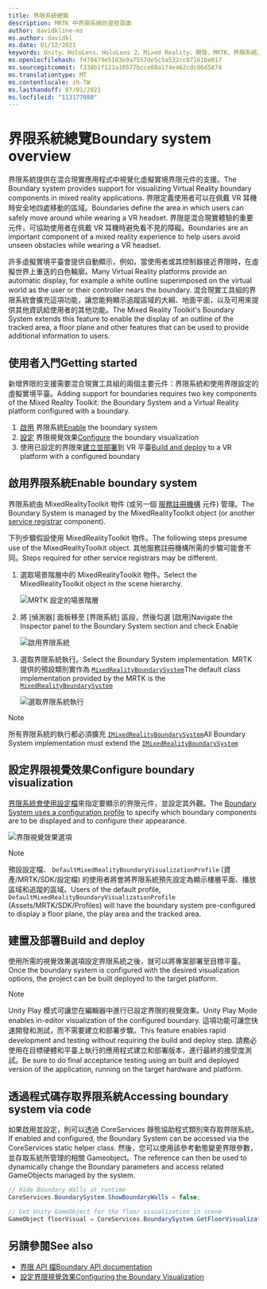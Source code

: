 ```yaml
---
title: 界限系統總覽
description: MRTK 中界限系統的登陸頁面
author: davidkline-ms
ms.author: davidkl
ms.date: 01/12/2021
keywords: Unity、HoloLens、HoloLens 2、Mixed Reality、開發、MRTK、界限系統、
ms.openlocfilehash: fd70479e5183e9a7557de5c5a532cc87161be017
ms.sourcegitcommit: f338b1f121a10577bcce08a174e462cdc86d5874
ms.translationtype: MT
ms.contentlocale: zh-TW
ms.lasthandoff: 07/01/2021
ms.locfileid: "113177080"
---
```

# <a name="boundary-system-overview"></a><span data-ttu-id="10ac5-104">界限系統總覽</span><span class="sxs-lookup"><span data-stu-id="10ac5-104">Boundary system overview</span></span>

<span data-ttu-id="10ac5-105">界限系統提供在混合現實應用程式中視覺化虛擬實境界限元件的支援。</span><span class="sxs-lookup"><span data-stu-id="10ac5-105">The Boundary system provides support for visualizing Virtual Reality boundary components in mixed reality applications.</span></span> <span data-ttu-id="10ac5-106">界限定義使用者可以在佩戴 VR 耳機時安全地四處移動的區域。</span><span class="sxs-lookup"><span data-stu-id="10ac5-106">Boundaries define the area in which users can safely move around while wearing a VR headset.</span></span> <span data-ttu-id="10ac5-107">界限是混合現實體驗的重要元件，可協助使用者在佩戴 VR 耳機時避免看不見的障礙。</span><span class="sxs-lookup"><span data-stu-id="10ac5-107">Boundaries are an important component of a mixed reality experience to help users avoid unseen obstacles while wearing a VR headset.</span></span>

<span data-ttu-id="10ac5-108">許多虛擬實境平臺會提供自動顯示，例如，當使用者或其控制器接近界限時，在虛擬世界上重迭的白色輪廓。</span><span class="sxs-lookup"><span data-stu-id="10ac5-108">Many Virtual Reality platforms provide an automatic display, for example a white outline superimposed on the virtual world as the user or their controller nears the boundary.</span></span> <span data-ttu-id="10ac5-109">混合現實工具組的界限系統會擴充這項功能，讓您能夠顯示追蹤區域的大綱、地面平面，以及可用來提供其他資訊給使用者的其他功能。</span><span class="sxs-lookup"><span data-stu-id="10ac5-109">The Mixed Reality Toolkit's Boundary System extends this feature to enable the display of an outline of the tracked area, a floor plane and other features that can be used to provide additional information to users.</span></span>

## <a name="getting-started"></a><span data-ttu-id="10ac5-110">使用者入門</span><span class="sxs-lookup"><span data-stu-id="10ac5-110">Getting started</span></span>

<span data-ttu-id="10ac5-111">新增界限的支援需要混合現實工具組的兩個主要元件：界限系統和使用界限設定的虛擬實境平臺。</span><span class="sxs-lookup"><span data-stu-id="10ac5-111">Adding support for boundaries requires two key components of the Mixed Reality Toolkit: the Boundary System and a Virtual Reality platform configured with a boundary.</span></span>

1. <span data-ttu-id="10ac5-112">[啟用](#enable-boundary-system) 界限系統</span><span class="sxs-lookup"><span data-stu-id="10ac5-112">[Enable](#enable-boundary-system) the boundary system</span></span>
2. <span data-ttu-id="10ac5-113">[設定](#configure-boundary-visualization) 界限視覺效果</span><span class="sxs-lookup"><span data-stu-id="10ac5-113">[Configure](#configure-boundary-visualization) the boundary visualization</span></span>
3. <span data-ttu-id="10ac5-114">使用已設定的界限來[建立並部署](#build-and-deploy)到 VR 平臺</span><span class="sxs-lookup"><span data-stu-id="10ac5-114">[Build and deploy](#build-and-deploy) to a VR platform with a configured boundary</span></span>

## <a name="enable-boundary-system"></a><span data-ttu-id="10ac5-115">啟用界限系統</span><span class="sxs-lookup"><span data-stu-id="10ac5-115">Enable boundary system</span></span>

<span data-ttu-id="10ac5-116">界限系統由 MixedRealityToolkit 物件 (或另一個 [服務註冊機構](xref:Microsoft.MixedReality.Toolkit.IMixedRealityServiceRegistrar) 元件) 管理。</span><span class="sxs-lookup"><span data-stu-id="10ac5-116">The Boundary System is managed by the MixedRealityToolkit object (or another [service registrar](xref:Microsoft.MixedReality.Toolkit.IMixedRealityServiceRegistrar) component).</span></span>

<span data-ttu-id="10ac5-117">下列步驟假設使用 MixedRealityToolkit 物件。</span><span class="sxs-lookup"><span data-stu-id="10ac5-117">The following steps presume use of the MixedRealityToolkit object.</span></span> <span data-ttu-id="10ac5-118">其他服務註冊機構所需的步驟可能會不同。</span><span class="sxs-lookup"><span data-stu-id="10ac5-118">Steps required for other service registrars may be different.</span></span>

1. <span data-ttu-id="10ac5-119">選取場景階層中的 MixedRealityToolkit 物件。</span><span class="sxs-lookup"><span data-stu-id="10ac5-119">Select the MixedRealityToolkit object in the scene hierarchy.</span></span>

    ![MRTK 設定的場景階層](../images/MRTK_ConfiguredHierarchy.png)

1. <span data-ttu-id="10ac5-121">將 [偵測器] 面板移至 [界限系統] 區段，然後勾選 [啟用]</span><span class="sxs-lookup"><span data-stu-id="10ac5-121">Navigate the Inspector panel to the Boundary System section and check Enable</span></span>

    ![啟用界限系統](../images/boundary/MRTKConfig_Boundary.png)

1. <span data-ttu-id="10ac5-123">選取界限系統執行。</span><span class="sxs-lookup"><span data-stu-id="10ac5-123">Select the Boundary System implementation.</span></span> <span data-ttu-id="10ac5-124">MRTK 提供的預設類別實作為 [`MixedRealityBoundarySystem`](xref:Microsoft.MixedReality.Toolkit.Boundary.MixedRealityBoundarySystem)</span><span class="sxs-lookup"><span data-stu-id="10ac5-124">The default class implementation provided by the MRTK is the [`MixedRealityBoundarySystem`](xref:Microsoft.MixedReality.Toolkit.Boundary.MixedRealityBoundarySystem)</span></span>

    ![選取界限系統執行](../images/boundary/BoundarySelectSystemType.png)

> [!NOTE]
> <span data-ttu-id="10ac5-126">所有界限系統的執行都必須擴充 [`IMixedRealityBoundarySystem`](xref:Microsoft.MixedReality.Toolkit.Boundary.IMixedRealityBoundarySystem)</span><span class="sxs-lookup"><span data-stu-id="10ac5-126">All Boundary System implementation must extend the [`IMixedRealityBoundarySystem`](xref:Microsoft.MixedReality.Toolkit.Boundary.IMixedRealityBoundarySystem)</span></span>

## <a name="configure-boundary-visualization"></a><span data-ttu-id="10ac5-127">設定界限視覺效果</span><span class="sxs-lookup"><span data-stu-id="10ac5-127">Configure boundary visualization</span></span>

<span data-ttu-id="10ac5-128">[界限系統會使用設定檔](configuring-boundary-visualization.md)來指定要顯示的界限元件，並設定其外觀。</span><span class="sxs-lookup"><span data-stu-id="10ac5-128">The [Boundary System uses a configuration profile](configuring-boundary-visualization.md) to specify which boundary components are to be displayed and to configure their appearance.</span></span>

![界限視覺效果選項](../images/boundary/BoundaryVisualizationProfile.png)

> [!NOTE]
> <span data-ttu-id="10ac5-130">預設設定檔、 `DefaultMixedRealityBoundaryVisualizationProfile` (資產/MRTK/SDK/設定檔) 的使用者將會將界限系統預先設定為顯示樓層平面、播放區域和追蹤的區域。</span><span class="sxs-lookup"><span data-stu-id="10ac5-130">Users of the default profile, `DefaultMixedRealityBoundaryVisualizationProfile` (Assets/MRTK/SDK/Profiles) will have the boundary system pre-configured to display a floor plane, the play area and the tracked area.</span></span>

## <a name="build-and-deploy"></a><span data-ttu-id="10ac5-131">建置及部署</span><span class="sxs-lookup"><span data-stu-id="10ac5-131">Build and deploy</span></span>

<span data-ttu-id="10ac5-132">使用所需的視覺效果選項設定界限系統之後，就可以將專案部署至目標平臺。</span><span class="sxs-lookup"><span data-stu-id="10ac5-132">Once the boundary system is configured with the desired visualization options, the project can be built deployed to the target platform.</span></span>

> [!NOTE]
> <span data-ttu-id="10ac5-133">Unity Play 模式可讓您在編輯器中進行已設定界限的視覺效果。</span><span class="sxs-lookup"><span data-stu-id="10ac5-133">Unity Play Mode enables in-editor visualization of the configured boundary.</span></span> <span data-ttu-id="10ac5-134">這項功能可讓您快速開發和測試，而不需要建立和部署步驟。</span><span class="sxs-lookup"><span data-stu-id="10ac5-134">This feature enables rapid development and testing without requiring the build and deploy step.</span></span> <span data-ttu-id="10ac5-135">請務必使用在目標硬體和平臺上執行的應用程式建立和部署版本，進行最終的接受度測試。</span><span class="sxs-lookup"><span data-stu-id="10ac5-135">Be sure to do final acceptance testing using an built and deployed version of the application, running on the target hardware and platform.</span></span>

## <a name="accessing-boundary-system-via-code"></a><span data-ttu-id="10ac5-136">透過程式碼存取界限系統</span><span class="sxs-lookup"><span data-stu-id="10ac5-136">Accessing boundary system via code</span></span>

<span data-ttu-id="10ac5-137">如果啟用並設定，則可以透過 CoreServices 靜態協助程式類別來存取界限系統。</span><span class="sxs-lookup"><span data-stu-id="10ac5-137">If enabled and configured, the Boundary System can be accessed via the CoreServices static helper class.</span></span> <span data-ttu-id="10ac5-138">然後，您可以使用該參考動態變更界限參數，並存取系統所管理的相關 Gameobject。</span><span class="sxs-lookup"><span data-stu-id="10ac5-138">The reference can then be used to dynamically change the Boundary parameters and access related GameObjects managed by the system.</span></span>

```c#
// Hide Boundary Walls at runtime
CoreServices.BoundarySystem.ShowBoundaryWalls = false;

// Get Unity GameObject for the floor visualization in scene
GameObject floorVisual = CoreServices.BoundarySystem.GetFloorVisualization();
```

## <a name="see-also"></a><span data-ttu-id="10ac5-139">另請參閱</span><span class="sxs-lookup"><span data-stu-id="10ac5-139">See also</span></span>

- [<span data-ttu-id="10ac5-140">界限 API 檔</span><span class="sxs-lookup"><span data-stu-id="10ac5-140">Boundary API documentation</span></span>](xref:Microsoft.MixedReality.Toolkit.Boundary)
- [<span data-ttu-id="10ac5-141">設定界限視覺效果</span><span class="sxs-lookup"><span data-stu-id="10ac5-141">Configuring the Boundary Visualization</span></span>](configuring-boundary-visualization.md)
